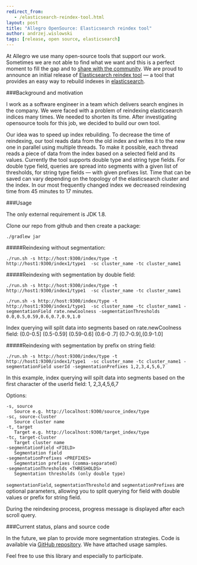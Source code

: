 ```yaml
---
redirect_from:
   - /elasticsearch-reindex-tool.html
layout: post
title: "Allegro OpenSource: Elasticsearch reindex tool"
author: andrzej.wislowski
tags: [release, open source, elasticsearch]
---
```


At Allegro we use many open-source tools that support our work. Sometimes we are not able to find what we want and
this is a perfect moment to fill the gap and to [share with the community](/open-source). We are proud to announce an
 initial release of [Elasticsearch reindex tool](https://github.com/allegro/elasticsearch-reindex-tool) — a tool that
 provides an easy way to rebuild indexes in [elasticsearch](https://www.elastic.co/).

###Background and motivation

I work as a software engineer in a team which delivers search engines in the company. We were faced with a problem
of reindexing elasticsearch indices many times. We needed to shorten its time. After investigating opensource tools
for this job, we decided to build our own tool.

Our idea was to speed up index rebuilding. To decrease the time of reindexing, our tool reads data from the old index
 and writes it to the new one in parallel using multiple threads. To make it possible, each thread reads a piece of data
from the index based on a selected field and its values. Currently the tool supports double type and string type fields.
For double type field, queries are spread into segments with a given list of thresholds, for string type fields — with
given prefixes list. Time that can be saved can vary depending on the topology of the elasticsearch cluster and the
index. In our most frequently changed index we decreased reindexing time from 45 minutes to 17 minutes.

###Usage

The only external requirement is JDK 1.8.

Clone our repo from github and then create a package:

`./gradlew jar`

#####Reindexing without segmentation:

`./run.sh -s http://host:9300/index/type -t http://host1:9300/index1/type1  -sc cluster_name -tc
cluster_name1`

#####Reindexing with segmentation by double field:

`./run.sh -s http://host:9300/index/type -t http://host1:9300/index1/type1  -sc cluster_name -tc
cluster_name1`

`./run.sh -s http://host:9300/index/type -t http://host1:9300/index1/type1  -sc cluster_name -tc
 cluster_name1 -segmentationField rate.newCoolness -segmentationThresholds 0.0,0.5,0.59,0.6,0.7,0.9,1.0`

 Index querying will split data into segments based on rate.newCoolness field: (0.0-0.5] (0.5-0.59] (0.59-0.6] (0.6-0
 .7] (0.7-0.9],(0.9-1.0]

#####Reindexing with segmentation by prefix on string field:

`./run.sh -s http://host:9300/index/type -t http://host1:9300/index1/type1  -sc cluster_name -tc
 cluster_name1 -segmentationField userId -segmentationPrefixes 1,2,3,4,5,6,7`

 In this example, index querying will spilt data into segments based on the first character of the userId field: 1,
 2,3,4,5,6,7

Options:

    -s, source
       Source e.g. http://localhost:9300/source_index/type
    -sc, source-cluster
       Source cluster name
    -t, target
       Target e.g. http://localhost:9300/target_index/type
    -tc, target-cluster
       Target cluster name
    -segmentationField <FIELD>
       Segmentation field
    -segmentationPrefixes <PREFIXES>
       Segmentation prefixes (comma-separated)
    -segmentationThresholds <THRESHOLDS>
       Segmentation thresholds (only double type)

`segmentationField`, `segmentationThreshold` and `segmentationPrefixes` are optional parameters, allowing you to
split querying for field with double values or prefix for string field.

During the reindexing process, progress message is displayed after each scroll query.

###Current status, plans and source code

In the future, we plan to provide more segmentation strategies. Code is available via [GitHub repository](https://github.com/allegro/elasticsearch-reindex-tool). We have attached usage samples.

Feel free to use this library and especially to participate.
